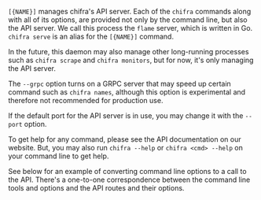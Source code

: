 `[{NAME}]` manages chifra's API server. Each of the `chifra` commands along with all of its options,
are provided not only by the command line, but also the API server. We call this process the
`flame` server, which is written in Go. `chifra serve` is an alias for the `[{NAME}]` command.

In the future, this daemon may also manage other long-running processes such as `chifra scrape`
and `chifra monitors`, but for now, it's only managing the API server.

The `--grpc` option turns on a GRPC server that may speed up certain command such as `chifra names`,
although this option is experimental and therefore not recommended for production use.

If the default port for the API server is in use, you may change it with the `--port` option.

To get help for any command, please see the API documentation on our website. But, you may
also run `chifra --help` or `chifra <cmd> --help` on your command line to get help.

See below for an example of converting command line options to a call to the API. There's a
one-to-one correspondence between the command line tools and options and the API routes and
their options.

